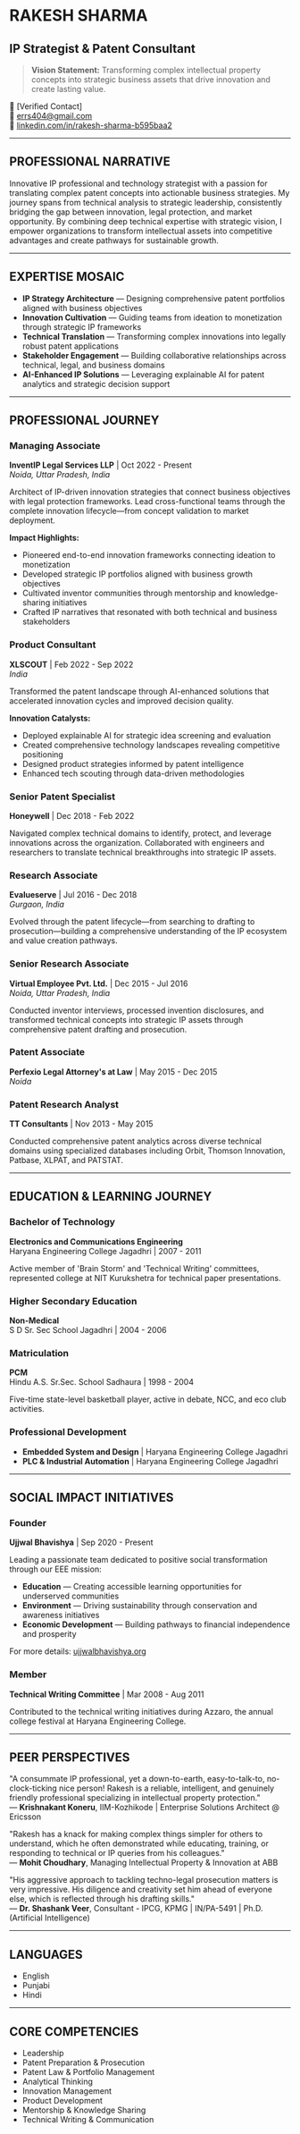 # RAKESH SHARMA
## IP Strategist & Patent Consultant

> **Vision Statement:** Transforming complex intellectual property concepts into strategic business assets that drive innovation and create lasting value.

📱 [Verified Contact]  
📧 errs404@gmail.com  
🔗 [linkedin.com/in/rakesh-sharma-b595baa2](linkedin.com/in/rakesh-sharma-b595baa2)

---

## PROFESSIONAL NARRATIVE

Innovative IP professional and technology strategist with a passion for translating complex patent concepts into actionable business strategies. My journey spans from technical analysis to strategic leadership, consistently bridging the gap between innovation, legal protection, and market opportunity. By combining deep technical expertise with strategic vision, I empower organizations to transform intellectual assets into competitive advantages and create pathways for sustainable growth.

---

## EXPERTISE MOSAIC

- **IP Strategy Architecture** — Designing comprehensive patent portfolios aligned with business objectives
- **Innovation Cultivation** — Guiding teams from ideation to monetization through strategic IP frameworks
- **Technical Translation** — Transforming complex innovations into legally robust patent applications
- **Stakeholder Engagement** — Building collaborative relationships across technical, legal, and business domains
- **AI-Enhanced IP Solutions** — Leveraging explainable AI for patent analytics and strategic decision support

---

## PROFESSIONAL JOURNEY

### Managing Associate
**InventIP Legal Services LLP** | Oct 2022 - Present  
_Noida, Uttar Pradesh, India_

Architect of IP-driven innovation strategies that connect business objectives with legal protection frameworks. Lead cross-functional teams through the complete innovation lifecycle—from concept validation to market deployment.

**Impact Highlights:**
- Pioneered end-to-end innovation frameworks connecting ideation to monetization
- Developed strategic IP portfolios aligned with business growth objectives
- Cultivated inventor communities through mentorship and knowledge-sharing initiatives
- Crafted IP narratives that resonated with both technical and business stakeholders

### Product Consultant
**XLSCOUT** | Feb 2022 - Sep 2022  
_India_

Transformed the patent landscape through AI-enhanced solutions that accelerated innovation cycles and improved decision quality.

**Innovation Catalysts:**
- Deployed explainable AI for strategic idea screening and evaluation
- Created comprehensive technology landscapes revealing competitive positioning
- Designed product strategies informed by patent intelligence
- Enhanced tech scouting through data-driven methodologies

### Senior Patent Specialist
**Honeywell** | Dec 2018 - Feb 2022

Navigated complex technical domains to identify, protect, and leverage innovations across the organization. Collaborated with engineers and researchers to translate technical breakthroughs into strategic IP assets.

### Research Associate
**Evalueserve** | Jul 2016 - Dec 2018  
_Gurgaon, India_

Evolved through the patent lifecycle—from searching to drafting to prosecution—building a comprehensive understanding of the IP ecosystem and value creation pathways.

### Senior Research Associate
**Virtual Employee Pvt. Ltd.** | Dec 2015 - Jul 2016  
_Noida, Uttar Pradesh, India_

Conducted inventor interviews, processed invention disclosures, and transformed technical concepts into strategic IP assets through comprehensive patent drafting and prosecution.

### Patent Associate
**Perfexio Legal Attorney's at Law** | May 2015 - Dec 2015  
_Noida_

### Patent Research Analyst
**TT Consultants** | Nov 2013 - May 2015

Conducted comprehensive patent analytics across diverse technical domains using specialized databases including Orbit, Thomson Innovation, Patbase, XLPAT, and PATSTAT.

---

## EDUCATION & LEARNING JOURNEY

### Bachelor of Technology
**Electronics and Communications Engineering**  
Haryana Engineering College Jagadhri | 2007 - 2011

Active member of 'Brain Storm' and 'Technical Writing' committees, represented college at NIT Kurukshetra for technical paper presentations.

### Higher Secondary Education
**Non-Medical**  
S D Sr. Sec School Jagadhri | 2004 - 2006

### Matriculation
**PCM**  
Hindu A.S. Sr.Sec. School Sadhaura | 1998 - 2004

Five-time state-level basketball player, active in debate, NCC, and eco club activities.

### Professional Development
- **Embedded System and Design** | Haryana Engineering College Jagadhri
- **PLC & Industrial Automation** | Haryana Engineering College Jagadhri

---

## SOCIAL IMPACT INITIATIVES

### Founder
**Ujjwal Bhavishya** | Sep 2020 - Present

Leading a passionate team dedicated to positive social transformation through our EEE mission:
- **Education** — Creating accessible learning opportunities for underserved communities
- **Environment** — Driving sustainability through conservation and awareness initiatives
- **Economic Development** — Building pathways to financial independence and prosperity

For more details: [ujjwalbhavishya.org](ujjwalbhavishya.org)

### Member
**Technical Writing Committee** | Mar 2008 - Aug 2011

Contributed to the technical writing initiatives during Azzaro, the annual college festival at Haryana Engineering College.

---

## PEER PERSPECTIVES

"A consummate IP professional, yet a down-to-earth, easy-to-talk-to, no-clock-ticking nice person! Rakesh is a reliable, intelligent, and genuinely friendly professional specializing in intellectual property protection."  
— **Krishnakant Koneru**, IIM-Kozhikode | Enterprise Solutions Architect @ Ericsson

"Rakesh has a knack for making complex things simpler for others to understand, which he often demonstrated while educating, training, or responding to technical or IP queries from his colleagues."  
— **Mohit Choudhary**, Managing Intellectual Property & Innovation at ABB

"His aggressive approach to tackling techno-legal prosecution matters is very impressive. His diligence and creativity set him ahead of everyone else, which is reflected through his drafting skills."  
— **Dr. Shashank Veer**, Consultant - IPCG, KPMG | IN/PA-5491 | Ph.D. (Artificial Intelligence)

---

## LANGUAGES

- English
- Punjabi
- Hindi
---

## CORE COMPETENCIES

- Leadership
- Patent Preparation & Prosecution
- Patent Law & Portfolio Management
- Analytical Thinking
- Innovation Management
- Product Development
- Mentorship & Knowledge Sharing
- Technical Writing & Communication
